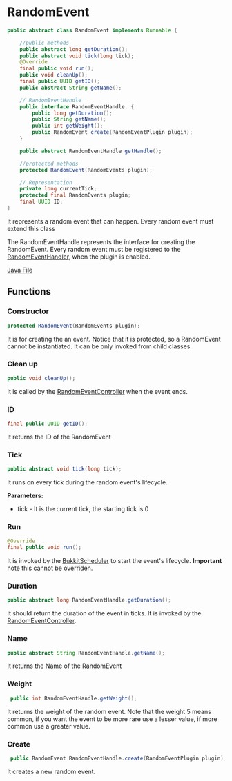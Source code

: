 # RandomEvent

```java
public abstract class RandomEvent implements Runnable {

    //public methods
    public abstract long getDuration();
    public abstract void tick(long tick);
    @Override
    final public void run();
    public void cleanUp();
    final public UUID getID();
    public abstract String getName();

    // RandomEventHandle
    public interface RandomEventHandle. {
        public long getDuration();
        public String getName();
        public int getWeight();
        public RandomEvent create(RandomEventPlugin plugin);
    }

    public abstract RandomEventHandle getHandle();

    //protected methods
    protected RandomEvent(RandomEvents plugin);

    // Representation
    private long currentTick;
    protected final RandomEvents plugin;
    final UUID ID;
}
```

It represents a random event that can happen.
Every random event must extend this class

The RandomEventHandle represents the interface for creating the RandomEvent.
Every random event must be registered to the [RandomEventHandler](../controller/RandomEventHandler.md), when the plugin is enabled.

[Java File](../../../src/main/java/antisocialgang/randomevents/domain/RandomEvent.java)

## Functions

### Constructor

```java
protected RandomEvent(RandomEvents plugin);
```

It is for creating the an event. Notice that it is protected, so a RandomEvent cannot be instantiated.
It can be only invoked from child classes

### Clean up

```java
public void cleanUp();
```

It is called by the [RandomEventController](../controller/RandomEventController.md) when the event ends.

### ID

```java
final public UUID getID();
```

It returns the ID of the RandomEvent

### Tick

```java
public abstract void tick(long tick);
```

It runs on every tick during the random event's lifecycle.

__Parameters:__

- tick - It is the current tick, the starting tick is 0

### Run

```java
@Override
final public void run();
```

It is invoked by the [BukkitScheduler](https://hub.spigotmc.org/javadocs/spigot/org/bukkit/scheduler/BukkitScheduler.html)
to start the event's lifecycle.
__Important__ note this cannot be overriden.

### Duration

```java
public abstract long RandomEventHandle.getDuration();
```

It should return the duration of the event in ticks.
It is invoked by the [RandomEventController](../controller/RandomEventController.md).

### Name

```java
public abstract String RandomEventHandle.getName();
```

It returns the Name of the RandomEvent

### Weight

```java
 public int RandomEventHandle.getWeight();
```

It returns the weight of the random event.
Note that the weight 5 means common, if you want the event to be more rare use a lesser value, if more common use a greater value.

### Create

```java
 public RandomEvent RandomEventHandle.create(RandomEventPlugin plugin);
```

It creates a new random event.
